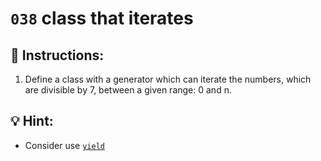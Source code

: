 # `038` class that iterates

## 📝 Instructions:

1. Define a class with a generator which can iterate the numbers, which are divisible by 7, between a given range: 0 and n.

## 💡 Hint:

+ Consider use [`yield`](https://www.machinelearningplus.com/python/what-does-yield-keyword-do/#What-does-the-yield-keyword-do?) 